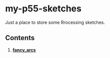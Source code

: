 # my-p55-sketches
Just a place to store some Rrocessing sketches.

## Contents
1. **[fancy_arcs](http://percipient24.github.io/my-p55-sketches/fancy_arcs/)**
